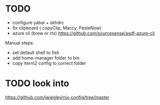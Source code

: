 # TODO
- configure yabai + skhdrc
- fix clipboard ( copyClip, Maccy, PasteNow)
- azure cli (brew or rtx) https://github.com/sourcesense/asdf-azure-cli
  
Manual steps: 
- set default shell to fish
- add home-manager folder to bin
- copy iterm2 config to correct folder 

# TODO look into
https://github.com/jwiegley/nix-config/tree/master